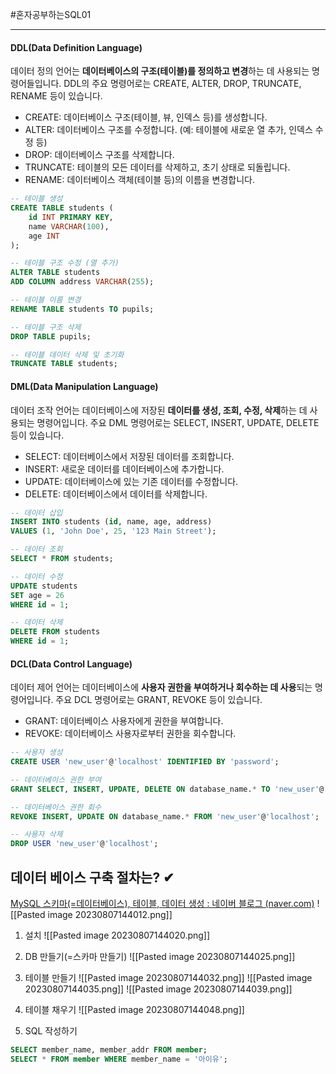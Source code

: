 
#혼자공부하는SQL01

----

#### DDL(Data Definition Language)
데이터 정의 언어는 **데이터베이스의 구조(테이블)를 정의하고 변경**하는 데 사용되는 명령어들입니다. DDL의 주요 명령어로는 CREATE, ALTER, DROP, TRUNCATE, RENAME 등이 있습니다.

- CREATE: 데이터베이스 구조(테이블, 뷰, 인덱스 등)를 생성합니다.
- ALTER: 데이터베이스 구조를 수정합니다. (예: 테이블에 새로운 열 추가, 인덱스 수정 등)
- DROP: 데이터베이스 구조를 삭제합니다.
- TRUNCATE: 테이블의 모든 데이터를 삭제하고, 초기 상태로 되돌립니다.
- RENAME: 데이터베이스 객체(테이블 등)의 이름을 변경합니다.

```sql
-- 테이블 생성
CREATE TABLE students (
    id INT PRIMARY KEY,
    name VARCHAR(100),
    age INT
);

-- 테이블 구조 수정 (열 추가)
ALTER TABLE students
ADD COLUMN address VARCHAR(255);

-- 테이블 이름 변경
RENAME TABLE students TO pupils;

-- 테이블 구조 삭제
DROP TABLE pupils;

-- 테이블 데이터 삭제 및 초기화
TRUNCATE TABLE students;
```

#### DML(Data Manipulation Language)
데이터 조작 언어는 데이터베이스에 저장된 **데이터를 생성, 조회, 수정, 삭제**하는 데 사용되는 명령어입니다. 주요 DML 명령어로는 SELECT, INSERT, UPDATE, DELETE 등이 있습니다.

- SELECT: 데이터베이스에서 저장된 데이터를 조회합니다.
- INSERT: 새로운 데이터를 데이터베이스에 추가합니다.
- UPDATE: 데이터베이스에 있는 기존 데이터를 수정합니다.
- DELETE: 데이터베이스에서 데이터를 삭제합니다.

```sql
-- 데이터 삽입
INSERT INTO students (id, name, age, address)
VALUES (1, 'John Doe', 25, '123 Main Street');

-- 데이터 조회
SELECT * FROM students;

-- 데이터 수정
UPDATE students
SET age = 26
WHERE id = 1;

-- 데이터 삭제
DELETE FROM students
WHERE id = 1;
```

#### DCL(Data Control Language)
데이터 제어 언어는 데이터베이스에 **사용자 권한을 부여하거나 회수하는 데 사용**되는 명령어입니다. 주요 DCL 명령어로는 GRANT, REVOKE 등이 있습니다.

- GRANT: 데이터베이스 사용자에게 권한을 부여합니다.
- REVOKE: 데이터베이스 사용자로부터 권한을 회수합니다.

```sql
-- 사용자 생성
CREATE USER 'new_user'@'localhost' IDENTIFIED BY 'password';

-- 데이터베이스 권한 부여
GRANT SELECT, INSERT, UPDATE, DELETE ON database_name.* TO 'new_user'@'localhost';

-- 데이터베이스 권한 회수
REVOKE INSERT, UPDATE ON database_name.* FROM 'new_user'@'localhost';

-- 사용자 삭제
DROP USER 'new_user'@'localhost';
```

## 데이터 베이스 구축 절차는? ✔
[MySQL 스키마(=데이터베이스), 테이블, 데이터 생성 : 네이버 블로그 (naver.com)](https://m.blog.naver.com/calb30095/222054766859)
![[Pasted image 20230807144012.png]]

1) 설치
![[Pasted image 20230807144020.png]]

2) DB 만들기(=스카마 만들기)
![[Pasted image 20230807144025.png]]

3) 테이블 만들기
![[Pasted image 20230807144032.png]]
![[Pasted image 20230807144035.png]]
![[Pasted image 20230807144039.png]]

4) 테이블 채우기
![[Pasted image 20230807144048.png]]

5) SQL 작성하기
```sql
SELECT member_name, member_addr FROM member;
SELECT * FROM member WHERE member_name = '아이유';
```
